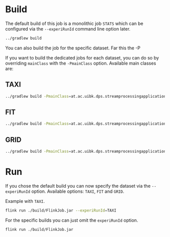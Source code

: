 # Build
The default build of this job is a monolithic job `STATS` which can be configured via the `--experiRunId` command line option later.

```bash
../gradlew build
```

You can also build the job for the specific dataset. Far this the -P

If you want to build the dedicated jobs for each dataset, you can do so by overriding `mainClass` with the `-PmainClass` option.
Available main classes are:

## TAXI

```bash
../gradlew build -PmainClass=at.ac.uibk.dps.streamprocessingapplications.stats.FlinkJobTAXI

```

## FIT

```bash
../gradlew build -PmainClass=at.ac.uibk.dps.streamprocessingapplications.stats.FlinkJobFIT
```

## GRID

```bash
../gradlew build -PmainClass=at.ac.uibk.dps.streamprocessingapplications.stats.FlinkJobGRID
```

# Run

If you chose the default build you can now specify the dataset via the `--experiRunId` option.
Available options: `TAXI`, `FIT` and `GRID`.

Example with `TAXI`.
```bash
flink run ./build/FlinkJob.jar --experiRunId=TAXI
```

For the specific builds you can just omit the `experiRunId` option.

```bash
flink run ./build/FlinkJob.jar
```
